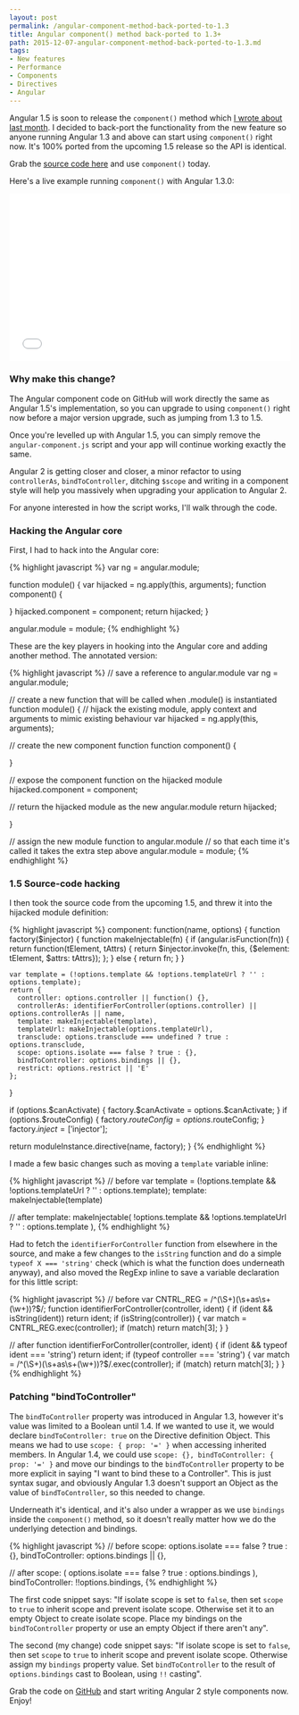 ```yaml
---
layout: post
permalink: /angular-component-method-back-ported-to-1.3
title: Angular component() method back-ported to 1.3+
path: 2015-12-07-angular-component-method-back-ported-to-1.3.md
tags:
- New features
- Performance
- Components
- Directives
- Angular
---
```


Angular 1.5 is soon to release the `component()` method which [I wrote about last month](/exploring-the-angular-1-5-component-method). I decided to back-port the functionality from the new feature so anyone running Angular 1.3 and above can start using `component()` right now. It's 100% ported from the upcoming 1.5 release so the API is identical.

Grab the [source code here](https://github.com/toddmotto/angular-component) and use `component()` today.

Here's a live example running `component()` with Angular 1.3.0:

<iframe width="100%" height="300" src="//jsfiddle.net/toddmotto/wwzeo0sv/embedded/result,js,html" allowfullscreen="allowfullscreen" frameborder="0"></iframe>

### Why make this change?

The Angular component code on GitHub will work directly the same as Angular 1.5's implementation, so you can upgrade to using `component()` right now before a major version upgrade, such as jumping from 1.3 to 1.5.

Once you're levelled up with Angular 1.5, you can simply remove the `angular-component.js` script and your app will continue working exactly the same.

Angular 2 is getting closer and closer, a minor refactor to using `controllerAs`, `bindToController`, ditching `$scope` and writing in a component style will help you massively when upgrading your application to Angular 2.

For anyone interested in how the script works, I'll walk through the code.

### Hacking the Angular core

First, I had to hack into the Angular core:

{% highlight javascript %}
var ng = angular.module;

function module() {
  var hijacked = ng.apply(this, arguments);
  function component() {

  }
  hijacked.component = component;
  return hijacked;
}

angular.module = module;
{% endhighlight %}

These are the key players in hooking into the Angular core and adding another method. The annotated version:

{% highlight javascript %}
// save a reference to angular.module
var ng = angular.module;

// create a new function that will be called when .module() is instantiated
function module() {
  // hijack the existing module, apply context and arguments to mimic existing behaviour
  var hijacked = ng.apply(this, arguments);

  // create the new component function
  function component() {

  }

  // expose the component function on the hijacked module
  hijacked.component = component;

  // return the hijacked module as the new angular.module
  return hijacked;

}

// assign the new module function to angular.module
// so that each time it's called it takes the extra step above
angular.module = module;
{% endhighlight %}

### 1.5 Source-code hacking

I then took the source code from the upcoming 1.5, and threw it into the hijacked module definition:

{% highlight javascript %}
component: function(name, options) {
  function factory($injector) {
    function makeInjectable(fn) {
      if (angular.isFunction(fn)) {
        return function(tElement, tAttrs) {
          return $injector.invoke(fn, this, {$element: tElement, $attrs: tAttrs});
        };
      } else {
        return fn;
      }
    }

    var template = (!options.template && !options.templateUrl ? '' : options.template);
    return {
      controller: options.controller || function() {},
      controllerAs: identifierForController(options.controller) || options.controllerAs || name,
      template: makeInjectable(template),
      templateUrl: makeInjectable(options.templateUrl),
      transclude: options.transclude === undefined ? true : options.transclude,
      scope: options.isolate === false ? true : {},
      bindToController: options.bindings || {},
      restrict: options.restrict || 'E'
    };
  }

  if (options.$canActivate) {
    factory.$canActivate = options.$canActivate;
  }
  if (options.$routeConfig) {
    factory.$routeConfig = options.$routeConfig;
  }
  factory.$inject = ['$injector'];

  return moduleInstance.directive(name, factory);
}
{% endhighlight %}

I made a few basic changes such as moving a `template` variable inline:

{% highlight javascript %}
// before
var template = (!options.template && !options.templateUrl ? '' : options.template);
template: makeInjectable(template)

// after
template: makeInjectable(
  !options.template && !options.templateUrl ? '' : options.template
),
{% endhighlight %}

Had to fetch the `identifierForController` function from elsewhere in the source, and make a few changes to the `isString` function and do a simple `typeof X === 'string'` check (which is what the function does underneath anyway), and also moved the RegExp inline to save a variable declaration for this little script:

{% highlight javascript %}
// before
var CNTRL_REG = /^(\S+)(\s+as\s+(\w+))?$/;
function identifierForController(controller, ident) {
  if (ident && isString(ident)) return ident;
  if (isString(controller)) {
    var match = CNTRL_REG.exec(controller);
    if (match) return match[3];
  }
}

// after
function identifierForController(controller, ident) {
  if (ident && typeof ident === 'string') return ident;
  if (typeof controller === 'string') {
    var match = /^(\S+)(\s+as\s+(\w+))?$/.exec(controller);
    if (match) return match[3];
  }
}
{% endhighlight %}

### Patching "bindToController"

The `bindToController` property was introduced in Angular 1.3, however it's value was limited to a Boolean until 1.4. If we wanted to use it, we would declare `bindToController: true` on the Directive definition Object. This means we had to use `scope: { prop: '=' }` when accessing inherited members. In Angular 1.4, we could use `scope: {}, bindToController: { prop: '=' }` and move our bindings to the `bindToController` property to be more explicit in saying "I want to bind these to a Controller". This is just syntax sugar, and obviously Angular 1.3 doesn't support an Object as the value of `bindToController`, so this needed to change.

Underneath it's identical, and it's also under a wrapper as we use `bindings` inside the `component()` method, so it doesn't really matter how we do the underlying detection and bindings.

{% highlight javascript %}
// before
scope: options.isolate === false ? true : {},
bindToController: options.bindings || {},

// after
scope: (
  options.isolate === false ?
  true :
  options.bindings
),
bindToController: !!options.bindings,
{% endhighlight %}

The first code snippet says: "If isolate scope is set to `false`, then set `scope` to `true` to inherit scope and prevent isolate scope. Otherwise set it to an empty Object to create isolate scope. Place my bindings on the `bindToController` property or use an empty Object if there aren't any".

The second (my change) code snippet says: "If isolate scope is set to `false`, then set `scope` to `true` to inherit scope and prevent isolate scope. Otherwise assign my `bindings` property value. Set `bindToController` to the result of `options.bindings` cast to Boolean, using `!!` casting".

Grab the code on [GitHub](https://github.com/toddmotto/angular-component) and start writing Angular 2 style components now. Enjoy!
